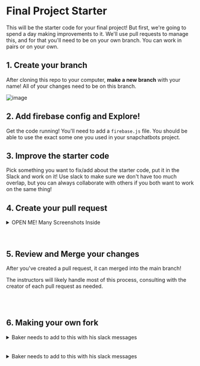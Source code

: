 # Final Project Starter

This will be the starter code for your final project! But first, we're going to spend a day making improvements to it. We'll use pull requests to manage this, and for that you'll need to be on your own branch. You can work in pairs or on your own.

## 1. Create your branch

After cloning this repo to your computer, **make a new branch** with your name! All of your changes need to be on this branch.

![image](https://github.com/Snap-Engineering-Academy-2023/snapchat-starter/assets/7607483/419f0449-412f-4f77-851b-979ac56b7122)

## 2. Add firebase config and Explore!

Get the code running! You'll need to add a `firebase.js` file. You should be able to use the exact some one you used in your snapchatbots project.

## 3. Improve the starter code

Pick something you want to fix/add about the starter code, put it in the Slack and work on it! Use slack to make sure we don't have too much overlap, but you can always collaborate with others if you both want to work on the same thing!

## 4. Create your pull request

<details>
<summary>OPEN ME! Many Screenshots Inside</summary>

### A - Add and Commit your changes locally
  
![commit changes](https://github.com/Snap-Engineering-Academy-2023/snapchat-starter/assets/7607483/f5ebd117-81b8-4b21-82eb-b3eacd365caf)

### B - Push your changes

![push changes](https://github.com/Snap-Engineering-Academy-2023/snapchat-starter/assets/7607483/eb851dda-2c79-4b97-ac9a-844c4787e7ba)

### C - View and starting creating your pull request on Github

![start creating pull request](https://github.com/Snap-Engineering-Academy-2023/snapchat-starter/assets/7607483/a5771ba6-a3d1-4bc1-ae13-2ae25f716aed)

### D - Describe your pull request

![describe pull request](https://github.com/Snap-Engineering-Academy-2023/snapchat-starter/assets/7607483/b608c668-b48a-4f2f-b007-a28dbc8e89a0)

In your pull request, please be specific about what updates you have added. The header should summarize the main fixes that your edits address and your comment
should include specific details of exactly what was changed. Please include screenshots of the edited screen before and after your changes. Here is a great 
example from Felicia.
<img width="1065" alt="image" src="https://github.com/Snap-Engineering-Academy-2023/snapchat-starter/assets/74020035/12043923-5cd6-4085-a285-d8ec64fd8c43">


### F - View your created pull request

![view created pull request](https://github.com/Snap-Engineering-Academy-2023/snapchat-starter/assets/7607483/967d52d6-15e5-4920-9cc2-53c06872bfc5)

</details>

<br/>

<br/>

## 5. Review and Merge your changes

After you've created a pull request, it can merged into the main branch!

The instructors will likely handle most of this process, consulting with the creator of each pull request as needed.

<br/>

<br/>

## 6. Making your own fork
<details>
<summary>Baker needs to add to this with his slack messages</summary>

</details>

<br/>

<br/>

<details>
<summary>Baker needs to add to this with his slack messages</summary>

This is mostly meant for instructors in future years, but scholars may use too.

Updating Expo to the latest minor version changes (e.g. `49.0.0` to `49.0.6`) can be done with:

```console
yarn add expo@latest
```

Updating firebase to the latest version (major or minor, e.g. `9.9.1` to `10.1.0`) is done with:

```console
yarn expo install firebase@latest
```

After doing either of these, it also seems to be good practice to run `yarn expo install --fix`

If Expo needs a major version update, that needs to be done manually and incrementally. (e.g. separate steps for `47.X.X`>`48.X.X` and `48.X.X`>`49.X.X`) See this link: https://docs.expo.dev/workflow/upgrading-expo-sdk-walkthrough/

*Baker and Jenna in 2023 were able to do major version updates with that process without having to make a brand new expo project, which is nice. (When updating the React starter code, it was easier to make a whole new project and copy files in)*

</details>
